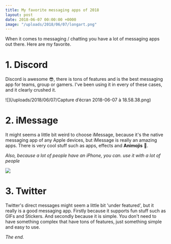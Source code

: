 ```yaml
---
title: My favorite messaging apps of 2018
layout: post
date: 2018-06-07 00:00:00 +0000
image: "/uploads/2018/06/07/longart.png"
---
```

When it comes to messaging / chatting you have a lot of messaging apps out there. Here are my favorite.

# 1. Discord

Discord is awesome 😎, there is tons of features and is the best messaging app for teams, group or gamers. I've been using it in every of these cases, and it clearly crushed it.

![](/uploads/2018/06/07/Capture d’écran 2018-06-07 à 18.58.38.png)

# 2. iMessage

It might seems a little bit weird to choose iMessage, because it's the native messaging app of any Apple devices, but iMessage is really an amazing apps. There is very cool stuff such as apps, effects and **Animojis** 🤩.

_Also, because a lot of people have an iPhone, you can. use it with a lot of people_

![](https://support.apple.com/library/content/dam/edam/applecare/images/fr_FR/macos/highsierra/macos-sierra-ios11-iphone8-imessage-hero.jpg)

# 3. Twitter

Twitter's direct messages might seem a little bit 'under featured', but it really is a good messaging app. Firstly because it supports fun stuff such as GIFs and Stickers. And secondly because it is simple. You don't need to have something complex that have tons of features, just something simple and easy to use.

_The end._
